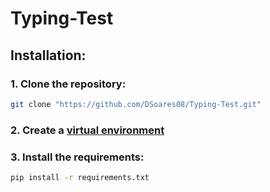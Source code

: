 # Typing-Test

## Installation:

### 1. Clone the repository:
```bash
git clone "https://github.com/DSoares08/Typing-Test.git"
```

### 2. Create a [virtual environment](https://www.freecodecamp.org/news/how-to-setup-virtual-environments-in-python/)

### 3. Install the requirements:
```bash
pip install -r requirements.txt
```
